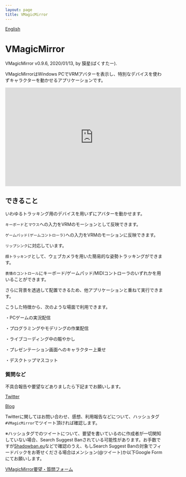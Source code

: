 ```yaml
---
layout: page
title: VMagicMirror
---
```


[English](./en/)

# VMagicMirror

VMagicMirror v0.9.6, 2020/01/13, by 獏星(ばくすたー).

VMagicMirrorはWindows PCでVRMアバターを表示し、特別なデバイスを使わずキャラクターを動かせるアプリケーションです。

<iframe width="560" height="315" src="https://www.youtube.com/embed/jhGOnf8HOKk" frameborder="0" allow="accelerometer; autoplay; encrypted-media; gyroscope; picture-in-picture" allowfullscreen></iframe>

<div class="divider"></div>

## できること

いわゆるトラッキング用のデバイスを用いずにアバターを動かせます。

`キーボード`と`マウス`への入力をVRMのモーションとして反映できます。

`ゲームパッド(ゲームコントローラ)`への入力をVRMのモーションに反映できます。

`リップシンク`に対応しています。

`顔トラッキング`として、ウェブカメラを用いた簡易的な姿勢トラッキングができます。

`表情のコントロール`にキーボード/ゲームパッド/MIDIコントローラのいずれかを用いることができます。

さらに背景を透過して配置できるため、他アプリケーションと重ねて実行できます。

こうした特徴から、次のような場面で利用できます。

・PCゲームの実況配信

・プログラミングやモデリングの作業配信

・ライブコーディング中の賑やかし

・プレゼンテーション画面へのキャラクター上乗せ

・デスクトップマスコット


### 質問など

不具合報告や要望などありましたら下記までお願いします。

[Twitter](https://twitter.com/baku_dreameater)

[Blog](https://www.baku-dreameater.net/)

Twitterに関してはお問い合わせ、感想、利用報告などについて、ハッシュタグ`#VMagicMirror`でツイート頂ければ確認します。

※ハッシュタグでのツイートについて、要望を書いているのに作成者が一切関知していない場合、Search Suggest Banされている可能性があります。お手数ですが[Shadowban.eu](https://shadowban.eu/)などで確認のうえ、もしSearch Suggest Banの対象でフィードバックをお寄せくださる場合はメンション(@ツイート)か以下Google Formにてお願いします。

[VMagicMirror要望・質問フォーム](https://forms.gle/ULLsY4C96ggZBfNw9)
